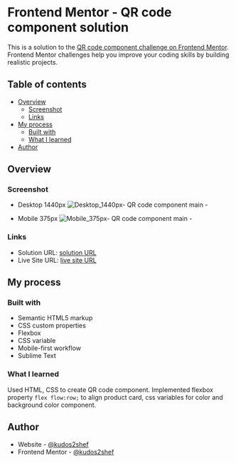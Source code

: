 # Frontend Mentor - QR code component solution

This is a solution to the [QR code component challenge on Frontend Mentor](https://www.frontendmentor.io/challenges/qr-code-component-iux_sIO_H). Frontend Mentor challenges help you improve your coding skills by building realistic projects. 

## Table of contents

- [Overview](#overview)
  - [Screenshot](#screenshot)
  - [Links](#links)
- [My process](#my-process)
  - [Built with](#built-with)
  - [What I learned](#what-i-learned)
- [Author](#author)


## Overview

### Screenshot
- Desktop 1440px
![Desktop_1440px- QR code component main -](https://github.com/kudos2Shef/QR_code_component/assets/16985060/ba9a30ba-2ed1-458c-a160-8e2086b26446)

- Mobile 375px 
![Mobile_375px- QR code component main -](https://github.com/kudos2Shef/QR_code_component/assets/16985060/55245a75-0307-4456-8c36-8a834d9d5de0)

### Links

- Solution URL: [solution URL ](https://github.com/kudos2Shef/QR_code_component)
- Live Site URL: [live site URL ](https://kudos2shef.github.io/QR_code_component/)

## My process

### Built with

- Semantic HTML5 markup
- CSS custom properties
- Flexbox
- CSS variable
- Mobile-first workflow
- Sublime Text

### What I learned
Used HTML, CSS to create QR code component. Implemented flexbox property ``` flex flow:row; ``` to align product card, css variables for color and background color component. 

## Author

- Website - [@kudos2shef](https://github.com/kudos2Shef)
- Frontend Mentor - [@kudos2shef]( https://www.frontendmentor.io/profile/kudos2Shef)

